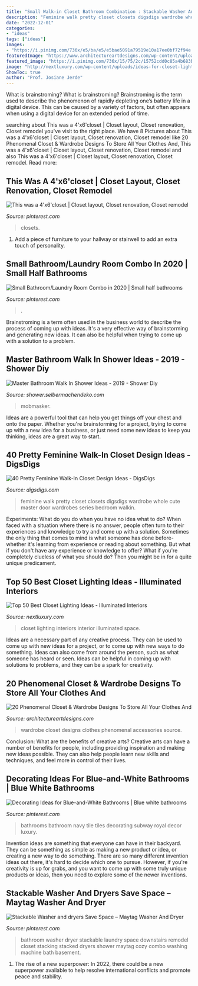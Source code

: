```yaml
---
title: "Small Walk-in Closet Bathroom Combination : Stackable Washer And Dryers Save Space – Maytag Washer And Dryer"
description: "Feminine walk pretty closet closets digsdigs wardrobe whole cute master door wardrobes series bedroom walkin"
date: "2022-12-01"
categories:
- "ideas"
tags: ["ideas"]
images:
- "https://i.pinimg.com/736x/e5/ba/e5/e5bae5091a79519e10a17ee0bf72f94e.jpg"
featuredImage: "https://www.architectureartdesigns.com/wp-content/uploads/2015/04/20-Phenomenal-Closet-Wardrobe-Designs-To-Store-All-Your-Clothes-And-Accessories-In-3-630x841.jpg"
featured_image: "https://i.pinimg.com/736x/15/75/2c/15752cdd0c85a4b683b6025c3189709a--laundry-in-bathroom-downstairs-bathroom.jpg"
image: "http://nextluxury.com/wp-content/uploads/ideas-for-closet-lighting-interior.jpg"
ShowToc: true
author: "Prof. Josiane Jerde"
---
```



What is brainstroming?
What is brainstroming? Brainstroming is the term used to describe the phenomenon of rapidly depleting one’s battery life in a digital device. This can be caused by a variety of factors, but often appears when using a digital device for an extended period of time.

	

		
searching about This was a 4&#039;x6&#039;closet | Closet layout, Closet renovation, Closet remodel you've visit to the right place. We have 8 Pictures about This was a 4&#039;x6&#039;closet | Closet layout, Closet renovation, Closet remodel like 20 Phenomenal Closet &amp; Wardrobe Designs To Store All Your Clothes And, This was a 4&#039;x6&#039;closet | Closet layout, Closet renovation, Closet remodel and also This was a 4&#039;x6&#039;closet | Closet layout, Closet renovation, Closet remodel. Read more:
		
    
## This Was A 4&#039;x6&#039;closet | Closet Layout, Closet Renovation, Closet Remodel

<img loading=lazy src="https://i.pinimg.com/736x/e5/ba/e5/e5bae5091a79519e10a17ee0bf72f94e.jpg" onerror="this.onerror=null;this.src='https://tse4.mm.bing.net/th?id=OIP.ihxCZH_9EskOQf1elZnO0gHaJ3&amp;pid=15.1';" alt="This was a 4&#039;x6&#039;closet | Closet layout, Closet renovation, Closet remodel">

_Source: pinterest.com_

>closets. 

	

1. Add a piece of furniture to your hallway or stairwell to add an extra touch of personality.

    
## Small Bathroom/Laundry Room Combo In 2020 | Small Half Bathrooms

<img loading=lazy src="https://i.pinimg.com/736x/b8/11/35/b81135cdb3f390a7b1a0561aba7811fd.jpg" onerror="this.onerror=null;this.src='https://tse4.mm.bing.net/th?id=OIP.BPdgs2ya9imJmeFrVSE3vwHaJ3&amp;pid=15.1';" alt="Small Bathroom/Laundry Room Combo in 2020 | Small half bathrooms">

_Source: pinterest.com_

>. 

	

Brainstroming is a term often used in the business world to describe the process of coming up with ideas. It's a very effective way of brainstorming and generating new ideas. It can also be helpful when trying to come up with a solution to a problem.

    
## Master Bathroom Walk In Shower Ideas - 2019 - Shower Diy

<img loading=lazy src="http://shower.selbermachendeko.com/wp-content/uploads/2019/06/1560632900_615_Master-Bathroom-Walk-In-Shower-Ideas-2019.jpg" onerror="this.onerror=null;this.src='https://tse1.mm.bing.net/th?id=OIP.0JFLzSoQGOCgqs2luS-MDAHaLH&amp;pid=15.1';" alt="Master Bathroom Walk In Shower Ideas - 2019 - Shower Diy">

_Source: shower.selbermachendeko.com_

>mobmasker. 

	

Ideas are a powerful tool that can help you get things off your chest and onto the paper. Whether you're brainstorming for a project, trying to come up with a new idea for a business, or just need some new ideas to keep you thinking, ideas are a great way to start.

    
## 40 Pretty Feminine Walk-In Closet Design Ideas - DigsDigs

<img loading=lazy src="http://www.digsdigs.com/photos/pretty-feminine-walk-in-closets-19.jpg" onerror="this.onerror=null;this.src='https://tse1.mm.bing.net/th?id=OIP.-xBvg5eV7u1MLrJVv0uTawHaJ4&amp;pid=15.1';" alt="40 Pretty Feminine Walk-In Closet Design Ideas - DigsDigs">

_Source: digsdigs.com_

>feminine walk pretty closet closets digsdigs wardrobe whole cute master door wardrobes series bedroom walkin. 

	

Experiments: What do you do when you have no idea what to do?
When faced with a situation where there is no answer, people often turn to their experiences and knowledge to try and come up with a solution. Sometimes the only thing that comes to mind is what someone has done before- whether it's learning from experience or reading about something. But what if you don't have any experience or knowledge to offer? What if you're completely clueless of what you should do? Then you might be in for a quite unique predicament.

    
## Top 50 Best Closet Lighting Ideas - Illuminated Interiors

<img loading=lazy src="http://nextluxury.com/wp-content/uploads/ideas-for-closet-lighting-interior.jpg" onerror="this.onerror=null;this.src='https://tse4.mm.bing.net/th?id=OIP.RlPRpNlueFumqb15ZJd37QAAAA&amp;pid=15.1';" alt="Top 50 Best Closet Lighting Ideas - Illuminated Interiors">

_Source: nextluxury.com_

>closet lighting interiors interior illuminated space. 

	

Ideas are a necessary part of any creative process. They can be used to come up with new ideas for a project, or to come up with new ways to do something. Ideas can also come from around the person, such as what someone has heard or seen. Ideas can be helpful in coming up with solutions to problems, and they can be a spark for creativity.

    
## 20 Phenomenal Closet &amp; Wardrobe Designs To Store All Your Clothes And

<img loading=lazy src="https://www.architectureartdesigns.com/wp-content/uploads/2015/04/20-Phenomenal-Closet-Wardrobe-Designs-To-Store-All-Your-Clothes-And-Accessories-In-3-630x841.jpg" onerror="this.onerror=null;this.src='https://tse4.mm.bing.net/th?id=OIP.u8e4CZY7T2qQ9hmxQU908QHaJ4&amp;pid=15.1';" alt="20 Phenomenal Closet &amp; Wardrobe Designs To Store All Your Clothes And">

_Source: architectureartdesigns.com_

>wardrobe closet designs clothes phenomenal accessories source. 

	

Conclusion: What are the benefits of creative arts?
Creative arts can have a number of benefits for people, including providing inspiration and making new ideas possible. They can also help people learn new skills and techniques, and feel more in control of their lives.

    
## Decorating Ideas For Blue-and-White Bathrooms | Blue White Bathrooms

<img loading=lazy src="https://i.pinimg.com/736x/ed/61/b7/ed61b7f4490de696e2b49a39656ab93a--ideas-for-bathrooms-white-bathrooms.jpg" onerror="this.onerror=null;this.src='https://tse4.mm.bing.net/th?id=OIP.zedQMbtrUCNrR6Er7qD8fwHaKk&amp;pid=15.1';" alt="Decorating Ideas for Blue-and-White Bathrooms | Blue white bathrooms">

_Source: pinterest.com_

>bathrooms bathroom navy tile tiles decorating subway royal decor luxury. 

	

Invention ideas are something that everyone can have in their backyard. They can be something as simple as making a new product or idea, or creating a new way to do something. There are so many different invention ideas out there, it's hard to decide which one to pursue. However, if you're creativity is up for grabs, and you want to come up with some truly unique products or ideas, then you need to explore some of the newer inventions.

    
## Stackable Washer And Dryers Save Space – Maytag Washer And Dryer

<img loading=lazy src="https://i.pinimg.com/736x/15/75/2c/15752cdd0c85a4b683b6025c3189709a--laundry-in-bathroom-downstairs-bathroom.jpg" onerror="this.onerror=null;this.src='https://tse3.mm.bing.net/th?id=OIP.SPl89NOw-NAb1suLg5_3zgHaLJ&amp;pid=15.1';" alt="Stackable Washer and dryers Save Space – Maytag Washer And Dryer">

_Source: pinterest.com_

>bathroom washer dryer stackable laundry space downstairs remodel closet stacking stacked dryers shower maytag cozy combo washing machine bath basement. 

	

1. The rise of a new superpower: In 2022, there could be a new superpower available to help resolve international conflicts and promote peace and stability.

